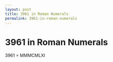 ```yaml
---
layout: post
title: 3961 in Roman Numerals
permalink: 3961-in-roman-numerals
---
```


# 3961 in Roman Numerals

3961 = MMMCMLXI

